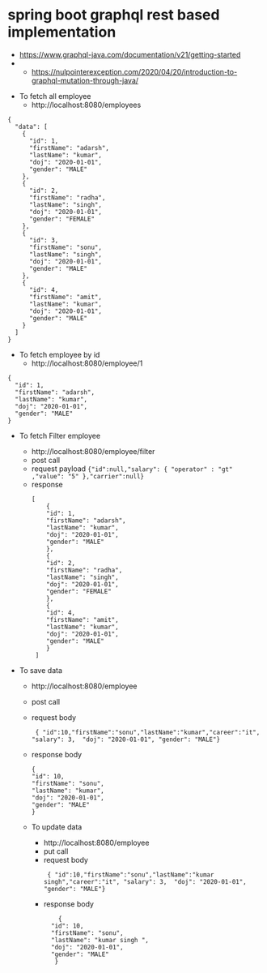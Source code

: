 # spring boot graphql rest based implementation 

*  https://www.graphql-java.com/documentation/v21/getting-started
* - https://nulpointerexception.com/2020/04/20/introduction-to-graphql-mutation-through-java/

- To fetch all employee 
    - http://localhost:8080/employees
```   
{
  "data": [
    {
      "id": 1,
      "firstName": "adarsh",
      "lastName": "kumar",
      "doj": "2020-01-01",
      "gender": "MALE"
    },
    {
      "id": 2,
      "firstName": "radha",
      "lastName": "singh",
      "doj": "2020-01-01",
      "gender": "FEMALE"
    },
    {
      "id": 3,
      "firstName": "sonu",
      "lastName": "singh",
      "doj": "2020-01-01",
      "gender": "MALE"
    },
    {
      "id": 4,
      "firstName": "amit",
      "lastName": "kumar",
      "doj": "2020-01-01",
      "gender": "MALE"
    }
  ]
}
```

- To fetch employee by id 
    - http://localhost:8080/employee/1
```   
{
  "id": 1,
  "firstName": "adarsh",
  "lastName": "kumar",
  "doj": "2020-01-01",
  "gender": "MALE"
}
```

- To fetch Filter employee 
    - http://localhost:8080/employee/filter
    - post call
    - request payload 
          ```
          {"id":null,"salary": { "operator" : "gt" ,"value": "5" },"carrier":null}
          ``` 
    - response 
      ```
      [
          {
          "id": 1,
          "firstName": "adarsh",
          "lastName": "kumar",
          "doj": "2020-01-01",
          "gender": "MALE"
          },
          {
          "id": 2,
          "firstName": "radha",
          "lastName": "singh",
          "doj": "2020-01-01",
          "gender": "FEMALE"
          },
          {
          "id": 4,
          "firstName": "amit",
          "lastName": "kumar",
          "doj": "2020-01-01",
          "gender": "MALE"
          }
       ]
      ```
        
- To save data 
  - http://localhost:8080/employee
  - post call 
  - request body 
    ```
     { "id":10,"firstName":"sonu","lastName":"kumar","career":"it", "salary": 3,  "doj": "2020-01-01", "gender": "MALE"}
    ```
  - response body 
    ```
    {
    "id": 10,
    "firstName": "sonu",
    "lastName": "kumar",
    "doj": "2020-01-01",
    "gender": "MALE"
    }
    ```

  - To update data
      - http://localhost:8080/employee
      - put call
      - request body
        ```
         { "id":10,"firstName":"sonu","lastName":"kumar singh","career":"it", "salary": 3,  "doj": "2020-01-01", "gender": "MALE"}
        ```
      - response body
        ```
            {
          "id": 10,
          "firstName": "sonu",
          "lastName": "kumar singh ",
          "doj": "2020-01-01",
          "gender": "MALE"
           }
        ```
